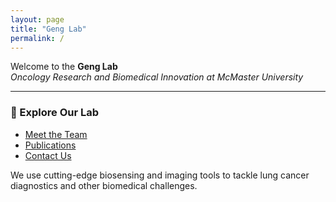 ```yaml
---
layout: page
title: "Geng Lab"
permalink: /
---
```


Welcome to the **Geng Lab**  
*Oncology Research and Biomedical Innovation at McMaster University*

---

### 🧪 Explore Our Lab

- [Meet the Team](/team/)
- [Publications](/publications/)
- [Contact Us](/contact/)

We use cutting-edge biosensing and imaging tools to tackle lung cancer diagnostics and other biomedical challenges.
